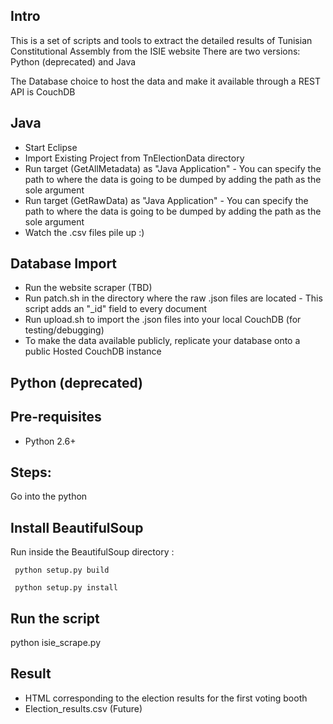 Intro
-----

This is a set of scripts and tools to extract the detailed results of Tunisian Constitutional Assembly from the ISIE website
There are two versions: Python (deprecated) and Java

The Database choice to host the data and make it available through a REST API is CouchDB

Java
----
- Start Eclipse 
- Import Existing Project from TnElectionData directory
- Run target (GetAllMetadata) as "Java Application" - You can specify the path to where the data is going to be dumped by adding the path as the sole argument
- Run target (GetRawData) as "Java Application" - You can specify the path to where the data is going to be dumped by adding the path as the sole argument
- Watch the .csv files pile up :)

Database Import
---------------
- Run the website scraper (TBD)
- Run patch.sh in the directory where the raw .json files are located - This script adds an "_id" field to every document
- Run upload.sh to import the .json files into your local CouchDB (for testing/debugging)
- To make the data available publicly, replicate your database onto a public Hosted CouchDB instance


Python (deprecated)
-------------------

Pre-requisites
--------------
- Python 2.6+

Steps:
------
Go into the python

Install BeautifulSoup
---------------------
Run inside the BeautifulSoup directory :

     python setup.py build

     python setup.py install

Run the script
--------------
python isie_scrape.py

Result 
------
- HTML corresponding to the election results for the first voting booth
- Election_results.csv (Future)

